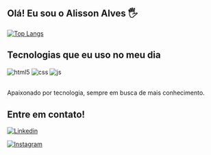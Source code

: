 ## Olá! Eu sou o Alisson Alves 🖐️

[![Top Langs](https://github-readme-stats.vercel.app/api/top-langs/?username=alissongc&layout=compact)](https://github.com/alissongc/github-readme-stats)

## Tecnologias que eu uso no meu dia

<div style="display: inline_block">
  <img align="center" alt="html5" src="https://img.shields.io/badge/HTML5-E34F26?style=for-the-badge&logo=html5&logoColor=white" />
  <img align="center" alt="css" src="https://img.shields.io/badge/CSS3-1572B6?style=for-the-badge&logo=css3&logoColor=white" />
  <img align="center" alt="js" src="https://img.shields.io/badge/JavaScript-323330?style=for-the-badge&logo=javascript&logoColor=F7DF1E" />
</div><br/>

Apaixonado por tecnologia, sempre em busca de mais conhecimento.

## Entre em contato!
[![Linkedin](https://img.shields.io/badge/LinkedIn-0077B5?style=for-the-badge&logo=linkedin&logoColor=white)](https://www.linkedin.com/in/alisson-alves-b2b1aa190/)

[![Instagram](https://img.shields.io/badge/Instagram-E4405F?style=for-the-badge&logo=instagram&logoColor=white)](https://instagram.com/alixonpress)


